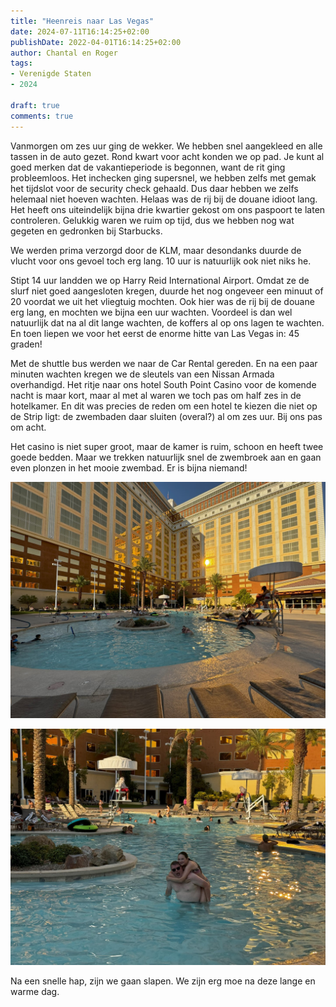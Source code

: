 ```yaml
---
title: "Heenreis naar Las Vegas"
date: 2024-07-11T16:14:25+02:00
publishDate: 2022-04-01T16:14:25+02:00
author: Chantal en Roger
tags:
- Verenigde Staten
- 2024

draft: true
comments: true
---
```


Vanmorgen om zes uur ging de wekker. We hebben snel aangekleed en alle tassen in de auto gezet. Rond kwart voor acht konden we op pad. Je kunt al goed merken dat de vakantieperiode is begonnen, want de rit ging probleemloos. Het inchecken ging supersnel, we hebben zelfs met gemak het tijdslot voor de security check gehaald. Dus daar hebben we zelfs helemaal niet hoeven wachten. Helaas was de rij bij de douane idioot lang. Het heeft ons uiteindelijk bijna drie kwartier gekost om ons paspoort te laten controleren. Gelukkig waren we ruim op tijd, dus we hebben nog wat gegeten en gedronken bij Starbucks.

We werden prima verzorgd door de KLM, maar desondanks duurde de vlucht voor ons gevoel toch erg lang. 10 uur is natuurlijk ook niet niks he.

Stipt 14 uur landden we op Harry Reid International Airport. Omdat ze de slurf niet goed aangesloten kregen, duurde het nog ongeveer een minuut of 20 voordat we uit het vliegtuig mochten. Ook hier was de rij bij de douane erg lang, en mochten we bijna een uur wachten. Voordeel is dan wel natuurlijk dat na al dit lange wachten, de koffers al op ons lagen te wachten. En toen liepen we voor het eerst de enorme hitte van Las Vegas in: 45 graden!

Met de shuttle bus werden we naar de Car Rental gereden. En na een paar minuten wachten kregen we de sleutels van een Nissan Armada overhandigd. Het ritje naar ons hotel South Point Casino voor de komende nacht is maar kort, maar al met al waren we toch pas om half zes in de hotelkamer. En dit was precies de reden om een hotel te kiezen die niet op de Strip ligt: de zwembaden daar sluiten (overal?) al om zes uur. Bij ons pas om acht.

Het casino is niet super groot, maar de kamer is ruim, schoon en heeft twee goede bedden. Maar we trekken natuurlijk snel de zwembroek aan en gaan even plonzen in het mooie zwembad. Er is bijna niemand!

![South Point Casino](./images/IMG_4802.jpg)

![South Point Casino](./images/IMG_4803.jpg)

Na een snelle hap, zijn we gaan slapen. We zijn erg moe na deze lange en warme dag.

